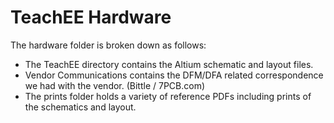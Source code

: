 # TeachEE Hardware

The hardware folder is broken down as follows:
- The TeachEE directory contains the Altium schematic and layout files.
- Vendor Communications contains the DFM/DFA related correspondence we had with
  the vendor. (Bittle / 7PCB.com)
- The prints folder holds a variety of reference PDFs including prints of the
  schematics and layout.

